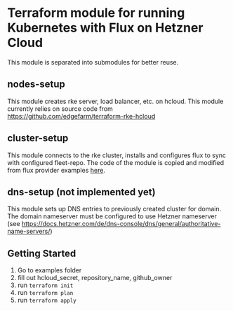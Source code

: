 # Terraform module for running Kubernetes with Flux on Hetzner Cloud

This module is separated into submodules for better reuse.

## nodes-setup
This module creates rke server, load balancer, etc. on hcloud. This module currently relies on 
source code from https://github.com/edgefarm/terraform-rke-hcloud

## cluster-setup
This module connects to the rke cluster, installs and configures flux to sync with configured fleet-repo. The code of the module is copied and modified from flux provider examples [here](https://github.com/fluxcd/terraform-provider-flux).

## dns-setup (not implemented yet)
This module sets up DNS entries to previously created cluster for domain. The domain nameserver must be configured to use Hetzner nameserver (see https://docs.hetzner.com/de/dns-console/dns/general/authoritative-name-servers/)

## Getting Started
1. Go to examples folder
2. fill out hcloud_secret, repository_name, github_owner
2. run `terraform init`
3. run `terraform plan`
4. run `terraform apply`